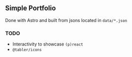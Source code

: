 ## Simple Portfolio
Done with Astro and built from jsons located in `data/*.json`

### TODO
- Interactivity to showcase `(p)react`
- `@tabler/icons`